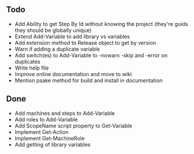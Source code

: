 Todo
----
- Add Ability to get Step By Id without knowing the project (they're guids they should be globally unique)
- Extend Add-Variable to add library vs variables
- Add extension method to Release object to get by version
- Warn if adding a duplicate variable
- Add switch(es) to Add-Variable to -nowarn -skip and -error on duplicates
- Write help file
- Improve online documentation and move to wiki
- Mention psake method for build and install in documentation

Done
----
- Add machines and steps to Add-Variable
- Add roles to Add-Variable
- Add ScopeName script property to Get-Variable
- Implement Get-Action
- Implement Get-MachineRole 
- Add getting of library variables
